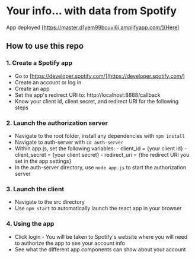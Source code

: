 # Your info... with data from Spotify

App deployed [https://master.d1yem99bcuvi6i.amplifyapp.com/](Here)


## How to use this repo

### 1. Create a Spotify app
   - Go to [https://developer.spotify.com/](https://developer.spotify.com/)
   - Create an account or log in
   - Create an app
   - Set the app's redirect URI to: http://localhost:8888/callback
   - Know your client id, client secret, and redirect URI for the following steps


### 2. Launch the authorization server
   - Navigate to the root folder, install any dependencies with `npm install`
   - Navigate to auth-server with `cd auth-server`
   - Within app.js, set the following variables:
    - client_id = {your client id}
    - client_secret = {your client secret}
    - redirect_uri = {the redirect URI you set in the app settings}
   - In the auth-server directory, use `node app.js` to start the authorization server


### 3. Launch the client
   - Navigate to the src directory
   - Use `npm start` to automatically launch the react app in your browser


### 4. Using the app
   - Click login
    - You will be taken to Spotify's website where you will need to authorize the app to see your account info
   - See what the different app components can show about your account
